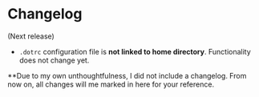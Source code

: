 # Changelog

(Next release)

* `.dotrc` configuration file is **not linked to home directory**. Functionality does not change yet.

**Due to my own unthoughtfulness, I did not include a changelog. From now on, all changes will me marked in here for your reference.
